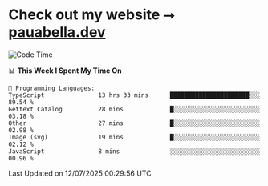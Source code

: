 # Check out my website ⭢ [pauabella.dev](https://pauabella.dev)

<!--START_SECTION:waka-->
![Code Time](http://img.shields.io/badge/Code%20Time-4%2C587%20hrs%2023%20mins-blue)

📊 **This Week I Spent My Time On** 

```text
💬 Programming Languages: 
TypeScript               13 hrs 33 mins      ██████████████████████░░░   89.54 % 
Gettext Catalog          28 mins             █░░░░░░░░░░░░░░░░░░░░░░░░   03.18 % 
Other                    27 mins             █░░░░░░░░░░░░░░░░░░░░░░░░   02.98 % 
Image (svg)              19 mins             █░░░░░░░░░░░░░░░░░░░░░░░░   02.12 % 
JavaScript               8 mins              ░░░░░░░░░░░░░░░░░░░░░░░░░   00.96 % 
```


 Last Updated on 12/07/2025 00:29:56 UTC
<!--END_SECTION:waka-->
